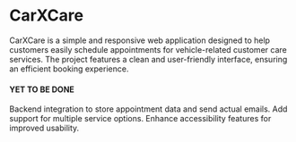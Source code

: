 # CarXCare
CarXCare is a simple and responsive web application designed to help customers easily schedule appointments for vehicle-related customer care services.
The project features a clean and user-friendly interface, ensuring an efficient booking experience.

#### YET TO BE DONE
Backend integration to store appointment data and send actual emails. 
Add support for multiple service options. 
Enhance accessibility features for improved usability.
